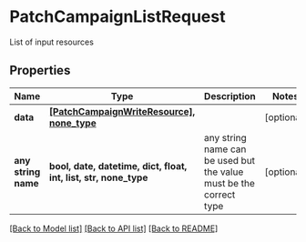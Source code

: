 # PatchCampaignListRequest

List of input resources

## Properties
Name | Type | Description | Notes
------------ | ------------- | ------------- | -------------
**data** | [**[PatchCampaignWriteResource], none_type**](PatchCampaignWriteResource.md) |  | [optional] 
**any string name** | **bool, date, datetime, dict, float, int, list, str, none_type** | any string name can be used but the value must be the correct type | [optional]

[[Back to Model list]](../README.md#documentation-for-models) [[Back to API list]](../README.md#documentation-for-api-endpoints) [[Back to README]](../README.md)


